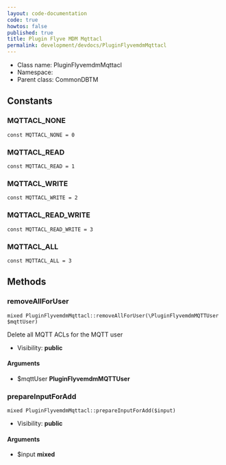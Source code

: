 ```yaml
---
layout: code-documentation
code: true
howtos: false
published: true
title: Plugin Flyve MDM Mqttacl
permalink: development/devdocs/PluginFlyvemdmMqttacl
---
```


* Class name: PluginFlyvemdmMqttacl
* Namespace:
* Parent class: CommonDBTM



Constants
----------


### MQTTACL_NONE

    const MQTTACL_NONE = 0





### MQTTACL_READ

    const MQTTACL_READ = 1





### MQTTACL_WRITE

    const MQTTACL_WRITE = 2





### MQTTACL_READ_WRITE

    const MQTTACL_READ_WRITE = 3





### MQTTACL_ALL

    const MQTTACL_ALL = 3







Methods
-------


### removeAllForUser

    mixed PluginFlyvemdmMqttacl::removeAllForUser(\PluginFlyvemdmMQTTUser $mqttUser)

Delete all MQTT ACLs for the MQTT user



* Visibility: **public**


#### Arguments
* $mqttUser **PluginFlyvemdmMQTTUser**



### prepareInputForAdd

    mixed PluginFlyvemdmMqttacl::prepareInputForAdd($input)





* Visibility: **public**


#### Arguments
* $input **mixed**
